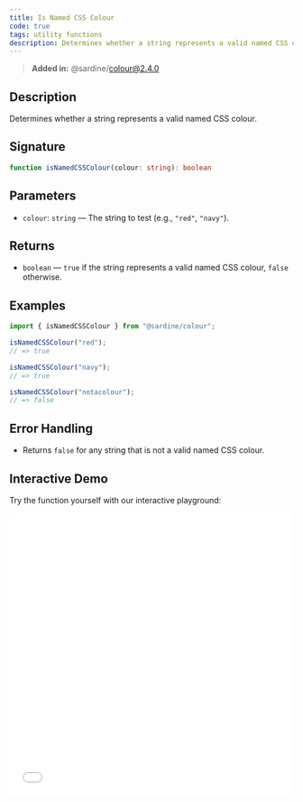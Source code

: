 ```yaml
---
title: Is Named CSS Colour
code: true
tags: utility functions
description: Determines whether a string represents a valid named CSS colour.
---
```


> **Added in:** @sardine/colour@2.4.0

## Description

Determines whether a string represents a valid named CSS colour.

## Signature

```typescript
function isNamedCSSColour(colour: string): boolean
```

## Parameters
- `colour`: `string` — The string to test (e.g., `"red"`, `"navy"`).

## Returns
- `boolean` — `true` if the string represents a valid named CSS colour, `false` otherwise.

## Examples

```typescript
import { isNamedCSSColour } from "@sardine/colour";

isNamedCSSColour("red");
// => true

isNamedCSSColour("navy");
// => true

isNamedCSSColour("notacolour");
// => false
```

## Error Handling

- Returns `false` for any string that is not a valid named CSS colour.

## Interactive Demo
Try the function yourself with our interactive playground:

<iframe
  src="/playground/isNamedCSSColour.html"
  title="isNamedCSSColour"
  width="100%"
  height="500px"
  style="border:0; overflow:hidden;"
  sandbox="allow-scripts allow-same-origin"
></iframe>
